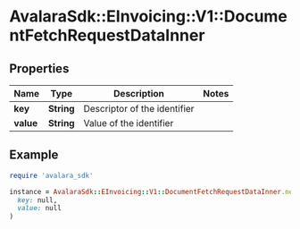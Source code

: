 # AvalaraSdk::EInvoicing::V1::DocumentFetchRequestDataInner

## Properties

| Name | Type | Description | Notes |
| ---- | ---- | ----------- | ----- |
| **key** | **String** | Descriptor of the identifier |  |
| **value** | **String** | Value of the identifier |  |

## Example

```ruby
require 'avalara_sdk'

instance = AvalaraSdk::EInvoicing::V1::DocumentFetchRequestDataInner.new(
  key: null,
  value: null
)
```


